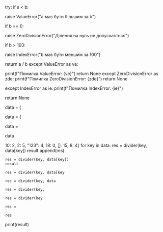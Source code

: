 try:
        if a < b:
            
           
raise ValueError("a має бути більшим за b")
        
       
if b == 0:
            
           
raise ZeroDivisionError("Ділення на нуль не допускається")
        
       
if b > 100:
            
           
raise IndexError("b має бути меншим за 100")
        
       
return a / b
    except ValueError as ve:
        
       
print(f"Помилка ValueError: {ve}")
        return None
    except ZeroDivisionError as zde:
        print(f"Помилка ZeroDivisionError: {zde}")
        return None
    
   
except IndexError as ie:
        print(f"Помилка IndexError: {ie}")
        
       
return None

data = {

data = {


data =


data


10: 2, 2: 5, "123": 4, 18: 0, []: 15, 8: 4}
for key in data:
    res = divider(key, data[key])
    result.append(res)


    res = divider(key, data[key])
    result

    res = divider(key, data[key

    res = divider(key, data

    res = divider(key,

    res = divider(key

    res =

    res

   
print(result)
